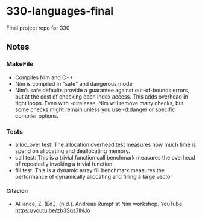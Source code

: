 # 330-languages-final
Final project repo for 330
## Notes
### MakeFile
- Compiles Nim and C++
- Nim is compiled in "safe" and dangerous mode
- Nim’s safe defaults provide a guarantee against out-of-bounds errors, but at the cost of checking each index access. This adds overhead in tight loops. Even with -d:release, Nim will remove many checks, but some checks might remain unless you use -d:danger or specific compiler options.
### Tests
- alloc_over test: The allocation overhead test measures how much time is spend on allocating and deallocating memory.
- call test: This is a trivial function call benchmark measures the overhead of repeatedly invoking a trivial function.
- fill test: This is a dynamic array fill benchmark measures the performance of dynamically allocating and filling a large vector
#### Citacion
- Alliance, Z. (Ed.). (n.d.). Andreas Rumpf at Nim workshop. YouTube. https://youtu.be/zb3Sqs7lNJo ​
